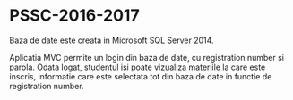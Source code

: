 # PSSC-2016-2017

Baza de date este creata in Microsoft SQL Server 2014.

Aplicatia MVC permite un login din baza de date, cu registration number si parola.
Odata logat, studentul isi poate vizualiza materiile la care este inscris, informatie care este selectata tot din baza de date in
functie de registration number.


